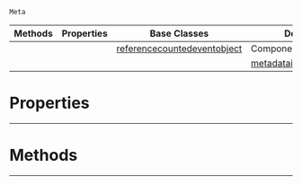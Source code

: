  `Meta`

|Methods|Properties|Base Classes|Derived Classes|
|---|---|---|---|
| | |[referencecountedeventobject](https://github.com/PlasmaEngine/PlasmaDocs/blob/master/code_reference/class_reference/referencecountedeventobject.markdown)|ComponentMetaDataInheritance|
| | | |[metadatainheritanceroot](https://github.com/PlasmaEngine/PlasmaDocs/blob/master/code_reference/class_reference/metadatainheritanceroot.markdown)|


 #  Properties


---  
 #  Methods


---  
 

 